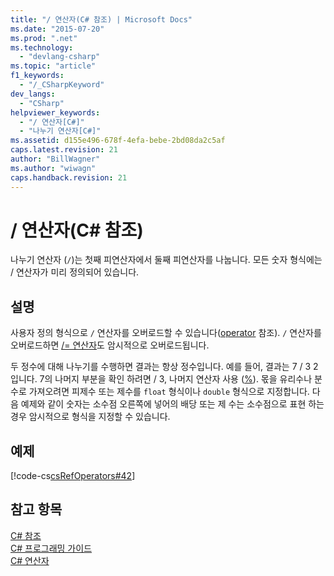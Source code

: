 ```yaml
---
title: "/ 연산자(C# 참조) | Microsoft Docs"
ms.date: "2015-07-20"
ms.prod: ".net"
ms.technology: 
  - "devlang-csharp"
ms.topic: "article"
f1_keywords: 
  - "/_CSharpKeyword"
dev_langs: 
  - "CSharp"
helpviewer_keywords: 
  - "/ 연산자[C#]"
  - "나누기 연산자[C#]"
ms.assetid: d155e496-678f-4efa-bebe-2bd08da2c5af
caps.latest.revision: 21
author: "BillWagner"
ms.author: "wiwagn"
caps.handback.revision: 21
---
```

# / 연산자(C# 참조)
나누기 연산자 \(`/`\)는 첫째 피연산자에서 둘째 피연산자를 나눕니다.  모든 숫자 형식에는 \/ 연산자가 미리 정의되어 있습니다.  
  
## 설명  
 사용자 정의 형식으로 `/` 연산자를 오버로드할 수 있습니다\([operator](../../../csharp/language-reference/keywords/operator.md) 참조\).  `/` 연산자를 오버로드하면 [\/\= 연산자](../../../csharp/language-reference/operators/subtraction-assignment-operator.md)도 암시적으로 오버로드됩니다.  
  
 두 정수에 대해 나누기를 수행하면 결과는 항상 정수입니다.  예를 들어, 결과는 7 \/ 3 2입니다.  7의 나머지 부분을 확인 하려면 \/ 3, 나머지 연산자 사용 \([%](../../../csharp/language-reference/operators/modulus-operator.md)\).  몫을 유리수나 분수로 가져오려면 피제수 또는 제수를 `float` 형식이나 `double` 형식으로 지정합니다.  다음 예제와 같이 숫자는 소수점 오른쪽에 넣어의 배당 또는 제 수는 소수점으로 표현 하는 경우 암시적으로 형식을 지정할 수 있습니다.  
  
## 예제  
 [!code-cs[csRefOperators#42](../../../csharp/language-reference/operators/codesnippet/CSharp/division-operator_1.cs)]  
  
## 참고 항목  
 [C\# 참조](../../../csharp/language-reference/index.md)   
 [C\# 프로그래밍 가이드](../../../csharp/programming-guide/index.md)   
 [C\# 연산자](../../../csharp/language-reference/operators/index.md)